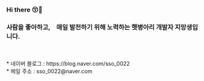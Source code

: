 ### Hi there 😚💛

### 사람을 좋아하고,　매일 발전하기 위해 노력하는 햇병아리 개발자 지망생입니다.
<br/> 
<br/> 
* 네이버 블로그 : https://blog.naver.com/sso_0022
<br/> 
* 메일 주소 : sso_0022@naver.com

